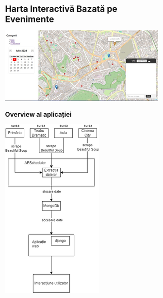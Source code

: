 # Harta Interactivă Bazată pe Evenimente

![Harta interactivă](another/1.jpg)

## Overview al aplicației

![Overview aplicație](another/overview.png)

